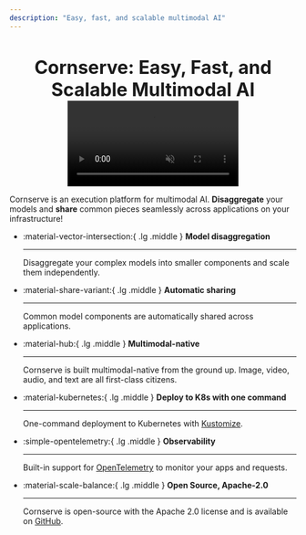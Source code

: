 ```yaml
---
description: "Easy, fast, and scalable multimodal AI"
---
```


<div align="center">
  <h1 style="font-size: 2rem; margin-bottom: 0px">Cornserve: Easy, Fast, and Scalable Multimodal AI</h1>
</div>

<div align="center" class="video-container">
  <video autoplay muted alt="type:video">
    <source src="assets/video/cornserve.mp4" type="video/mp4">
  </video>
</div>

Cornserve is an execution platform for multimodal AI.
**Disaggregate** your models and **share** common pieces seamlessly across applications on your infrastructure!

<div class="grid cards" markdown>

-   :material-vector-intersection:{ .lg .middle } **Model disaggregation**

    ---

    Disaggregate your complex models into smaller components and
    scale them independently.

-   :material-share-variant:{ .lg .middle }  **Automatic sharing**

    ---

    Common model components are automatically shared across applications.

-   :material-hub:{ .lg .middle } **Multimodal-native**

    ---

    Cornserve is built multimodal-native from the ground up. Image, video,
    audio, and text are all first-class citizens.

-   :material-kubernetes:{ .lg .middle } **Deploy to K8s with one command**

    ---

    One-command deployment to Kubernetes with [Kustomize](https://kustomize.io/).

-   :simple-opentelemetry:{ .lg .middle } **Observability**

    ---

    Built-in support for [OpenTelemetry](https://opentelemetry.io/)
    to monitor your apps and requests.

-   :material-scale-balance:{ .lg .middle } **Open Source, Apache-2.0**

    ---

    Cornserve is open-source with the Apache 2.0 license and is available on
    [GitHub](https://github.com/cornstarch-org/cornserve).

</div>
